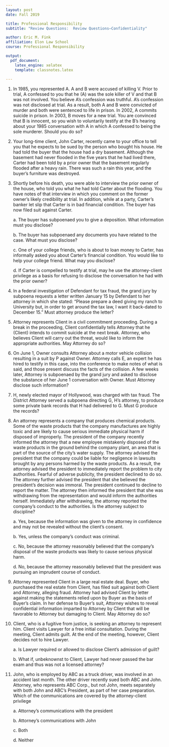 ```yaml
---
layout: post
date: Fall 2019

title: Professional Responsibility
subtitle: "Review Questions:  Review Questions–Confidentiality"

author: Eric M. Fink
affiliation: Elon Law School 
course: Professional Responsibility

output: 
  pdf_document:
    latex_engine: xelatex
    template: classnotes.latex
    
---
```


1. In 1985, you represented A. A and B were accused of killing V. Prior to trial, A confessed to you that he (A) was the sole killer of V and that B was not involved. You believe A’s confession was truthful. A’s confession was not disclosed at trial. As a result, both A and B were convicted of murder and both were sentenced to life in prison. In 2002, A commits suicide in prison. In 2003, B moves for a new trial. You are convinced that B is innocent, so you wish to voluntarily testify at the B’s hearing about your 1985 conversation with A in which A confessed to being the sole murderer. Should you do so?

2. Your long-time client, John Carter, recently came to your office to tell you that he expects to be sued by the person who bought his house. He had told the buyer that the house had a dry basement. Although the basement had never flooded in the five years that he had lived there, Carter had been told by a prior owner that the basement regularly flooded after a heavy rain. There was such a rain this year, and the buyer’s furniture was destroyed.

3. Shortly before his death, you were able to interview the prior owner of the house, who told you what he had told Carter about the flooding. You have notes of that interview in which you comment on the former owner’s likely credibility at trial. In addition, while at a party, Carter’s banker let slip that Carter is in bad financial condition. The buyer has now filed suit against Carter.

    a. The buyer has subpoenaed you to give a deposition. What information must you disclose?
    
    b. The buyer has subpoenaed any documents you have related to the case. What must you disclose?
    
    c. One of your college friends, who is about to loan money to Carter, has informally asked you about Carter’s financial condition. You would like to help your college friend. What may you disclose?
    
    d. If Carter is compelled to testify at trial, may he use the attorney-client privilege as a basis for refusing to disclose the conversation he had with the prior owner?

4. In a federal investigation of Defendant for tax fraud, the grand jury by subpoena requests a letter written January 15 by Defendant to her attorney in which she stated: “Please prepare a deed giving my ranch to University but, in order to get around the tax law, I want it back-dated to December 15.” Must attorney produce the letter?

5. Attorney represents Client in a civil commitment proceeding. During a break in the proceeding, Client confidentially tells Attorney that he (Client) intends to commit suicide at the next break. Attorney, who believes Client will carry out the threat, would like to inform the appropriate authorities. May Attorney do so?

6. On June 1, Owner consults Attorney about a motor vehicle collision resulting in a suit by P against Owner. Attorney calls E, an expert he has hired to testify in this case, into the conference to make notes of what is said, and those present discuss the facts of the collision. A few weeks later, Attorney is subpoenaed by the grand jury and asked to disclose the substance of her June 1 conversation with Owner. Must Attorney disclose such information?

7. H, newly elected mayor of Hollywood, was charged with tax fraud. The District Attorney served a subpoena directing G, H’s attorney, to produce some private bank records that H had delivered to G. Must G produce the records?

8. An attorney represents a company that produces chemical products. Some of the waste products that the company manufactures are highly toxic and are likely to cause serious immediate physical harm if disposed of improperly. The president of the company recently informed the attorney that a new employee mistakenly disposed of the waste products in the ground behind the company plant, an area that is part of the source of the city’s water supply. The attorney advised the president that the company could be liable for negligence in lawsuits brought by any persons harmed by the waste products. As a result, the attorney advised the president to immediately report the problem to city authorities. Fearful of adverse publicity, the president declined to do so. The attorney further advised the president that she believed the president’s decision was immoral. The president continued to decline to report the matter. The attorney then informed the president that she was withdrawing from the representation and would inform the authorities herself. Immediately after withdrawing, the attorney reported the company’s conduct to the authorities. Is the attorney subject to discipline?

    a. Yes, because the information was given to the attorney in confidence and may not be revealed without the client’s consent.
    
    b. Yes, unless the company’s conduct was criminal.
    
    c. No, because the attorney reasonably believed that the company’s disposal of the waste products was likely to cause serious physical harm.
    
    d. No, because the attorney reasonably believed that the president was pursuing an imprudent course of conduct.

9. Attorney represented Client in a large real estate deal. Buyer, who purchased the real estate from Client, has filed suit against both Client and Attorney, alleging fraud. Attorney had advised Client by letter against making the statements relied upon by Buyer as the basis of Buyer’s claim. In her defense to Buyer’s suit, Attorney wishes to reveal confidential information imparted to Attorney by Client that will be favorable to Attorney but damaging to Client. May Attorney do so?

10. Client, who is a fugitive from justice, is seeking an attorney to represent him. Client visits Lawyer for a free initial consultation. During the meeting, Client admits guilt. At the end of the meeting, however, Client decides not to hire Lawyer.

    a. Is Lawyer required or allowed to disclose Client’s admission of guilt?
    
    b. What if, unbeknownst to Client, Lawyer had never passed the bar exam and thus was not a licensed attorney?

11. John, who is employed by ABC as a truck driver, was involved in an accident last month. The other driver recently sued both ABC and John. Attorney, who represents ABC Corp., but not John, meets separately with both John and ABC’s President, as part of her case preparation. Which of the communications are covered by the attorney-client privilege

    a. Attorney’s communications with the president
    
    b. Attorney’s communications with John
    
    c. Both
    
    d. Neither
